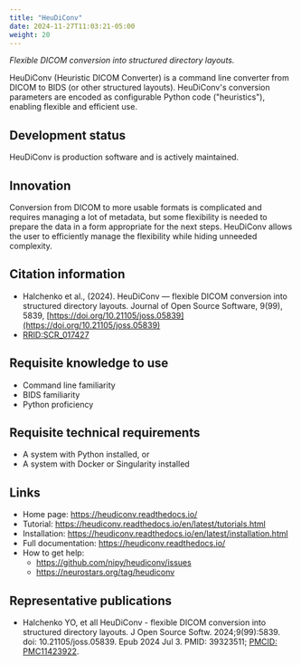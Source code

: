 ```yaml
---
title: "HeuDiConv"
date: 2024-11-27T11:03:21-05:00
weight: 20
---
```


*Flexible DICOM conversion into structured directory layouts.*

HeuDiConv (Heuristic DICOM Converter) is a command line converter from DICOM to BIDS (or other structured layouts).  HeuDiConv's conversion parameters are encoded as configurable Python code ("heuristics"), enabling flexible and efficient use.

## Development status

HeuDiConv is production software and is actively maintained.

## Innovation

Conversion from DICOM to more usable formats is complicated and requires managing a lot of metadata, but some flexibility is needed to prepare the data in a form appropriate for the next steps.  HeuDiConv allows the user to efficiently manage the flexibility while hiding unneeded complexity.

## Citation information

- Halchenko et al., (2024). HeuDiConv — flexible DICOM conversion into structured directory layouts. Journal of Open Source Software, 9(99), 5839, [https://doi.org/10.21105/joss.05839](https://doi.org/10.21105/joss.05839)
- [RRID:SCR_017427](https://scicrunch.org/resolver/RRID:SCR_017427)

## Requisite knowledge to use

- Command line familiarity
- BIDS familiarity
- Python proficiency

## Requisite technical requirements

- A system with Python installed, or
- A system with Docker or Singularity installed

## Links

- Home page: https://heudiconv.readthedocs.io/
- Tutorial: https://heudiconv.readthedocs.io/en/latest/tutorials.html
- Installation: https://heudiconv.readthedocs.io/en/latest/installation.html
- Full documentation: https://heudiconv.readthedocs.io/
- How to get help:
  - https://github.com/nipy/heudiconv/issues
  - https://neurostars.org/tag/heudiconv

## Representative publications

- Halchenko YO, et all HeuDiConv - flexible DICOM conversion into structured directory layouts. J Open Source Softw. 2024;9(99):5839. doi: 10.21105/joss.05839. Epub 2024 Jul 3. PMID: 39323511; [PMCID: PMC11423922](https://pmc.ncbi.nlm.nih.gov/articles/PMC11423922/).
